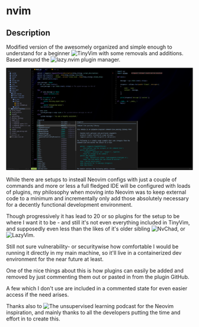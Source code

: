# nvim

## Description

Modified version of the awesomely organized and simple enough to understand for a beginner ![TinyVim](https://github.com/NvChad/tinyvim.git) with some removals and additions. Based around the ![lazy.nvim](https://github.com/folke/lazy.nvim.git) plugin manager.

![nvim](nvim.png)

While there are setups to insteall Neovim configs with just a couple of commands and more or less a full fledged IDE will be configured with loads of plugins, my philosophy when moving into Neovim was to keep external code to a minimum and incrementally only add those absolutely necessary for a decently functional development environment.

Though progressively it has lead to 20 or so plugins for the setup to be where I want it to be - and still it's not even everything included in TinyVim, and supposedly even less than the likes of it's older sibling ![NvChad](https://github.com/NvChad/NvChad.git), or ![LazyVim](https://github.com/LazyVim/LazyVim.git).

Still not sure vulnerability- or securitywise how comfortable I would be running it directly in my main machine, so it'll live in a containerized dev environment for the near future at least.

One of the nice things about this is how plugins can easily be added and removed by just commenting them out or pasted in from the plugin GitHub.

A few which I don't use are included in a commented state for even easier access if the need arises.

Thanks also to ![The unsupervised learning podcast](https://danielmiessler.com/) for the Neovim inspiration, and mainly thanks to all the developers putting the time and effort in to create this.
